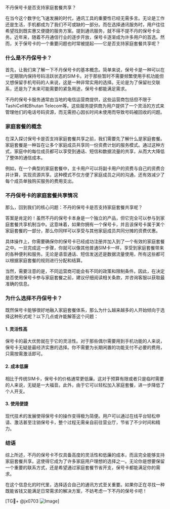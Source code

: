 不丹保号卡是否支持家庭套餐共享？

在当今这个数字化飞速发展的时代，通讯工具的重要性已经无需多言。无论是工作还是生活，手机都成为了我们不可或缺的一部分。而在选择通讯服务时，用户往往希望找到既实惠又便捷的服务方案。提到通讯服务，就不得不提不丹的保号卡业务。近年来，随着不丹通信行业的逐步开放，保号卡逐渐成为许多用户的首选。然而，关于保号卡的一个重要问题也时常被提起——它是否支持家庭套餐共享呢？

### 什么是不丹保号卡？

首先，让我们来了解一下不丹保号卡的基本概念。简单来说，保号卡是一种可以在一定期限内保持号码活跃状态的SIM卡。对于那些暂时不需要频繁使用手机功能但又想保留手机号码的人来说，这是一种非常实用的选择。无论是为了保留社交联系，还是为了未来可能需要的紧急用途，保号卡都能满足需求。

不丹的保号卡服务通常由当地的电信运营商提供，这些运营商包括但不限于TashiCell和Bhutan Telecom等。这些服务提供商为用户提供了一个灵活的方式来管理他们的电话号码资源，而无需担心因长时间未使用而导致号码被回收的问题。

### 家庭套餐的概念

在深入探讨保号卡是否支持家庭套餐共享之前，我们需要先了解什么是家庭套餐。家庭套餐是一种旨在让多个家庭成员共享同一份资费计划的服务模式。通过这种方式，家庭中的每位成员都可以享受到通话、短信和数据流量的共享，从而大大降低了整体的通信成本。

例如，在一个典型的家庭套餐中，主卡用户可以将副卡用户的资费与自己的资费合并计算，实现资源共享。这种模式不仅方便了家庭成员之间的沟通，还有效减少了每个成员单独购买服务的费用支出。

### 不丹保号卡的家庭套餐共享情况

那么，回到我们的核心问题：不丹的保号卡是否支持家庭套餐共享呢？

答案是肯定的！虽然不丹的保号卡本身是一个独立的产品，但它完全可以参与到家庭套餐共享机制当中。这意味着，如果你拥有一个保号卡，并且该保号卡属于某个家庭套餐的一部分，那么你同样可以享受与其他家庭成员共同分摊的资费优惠。

具体操作上，你需要确保你的保号卡已经成功注册并加入到了一个有效的家庭套餐之中。一旦完成这一步骤，你就可以像其他普通SIM卡一样，享受到家庭套餐带来的各种便利和服务。无论是语音通话、短信发送还是数据流量使用，所有这些都可以根据家庭套餐的规则进行分配和结算。

当然，需要注意的是，不同运营商可能会有不同的政策和限制条件。因此，在决定是否使用保号卡参与家庭套餐之前，建议仔细阅读相关条款，并咨询客服以获取最准确的信息。

### 为什么选择不丹保号卡？

既然保号卡能够很好地融入家庭套餐体系，那么为什么越来越多的人开始倾向于选择这种形式呢？以下几点或许能解答这个问题：

#### 1. 灵活性高
保号卡的最大优势就在于它的灵活性。对于那些偶尔需要用到手机功能的人来说，保号卡无疑是最经济实惠的选择。你不需要为长期闲置的功能支付不必要的费用，只需按需激活即可。

#### 2. 成本低廉
相比于传统SIM卡，保号卡的价格通常更低廉。这对于预算有限或者只是临时需要的人来说，无疑是一大福音。此外，由于它可以轻松加入家庭套餐，进一步降低了个人开支。

#### 3. 使用便捷
现代技术的发展使得保号卡的操作变得极为简便。用户可以通过在线平台轻松申请、激活甚至注销保号卡，整个过程无需亲自前往营业厅，节省了不少时间和精力。

### 结语

综上所述，不丹的保号卡不仅具备高度的灵活性和低廉的成本，而且完全能够支持家庭套餐共享。这使得它成为了许多家庭用户理想的选择之一。无论你是想要保留一个重要的联系方式，还是希望通过家庭套餐节省开支，保号卡都能满足你的需求。

在这个信息化的时代里，选择适合自己的通讯方式至关重要。如果你正在寻找一种既能省钱又能满足日常需求的解决方案，不妨考虑一下不丹的保号卡吧！

[TG💪+ @jx0703 ![Image](https://github.com/user-attachments/assets/dbca1d08-cadb-493c-b0ec-ad6f7a83f270)]